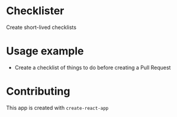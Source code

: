 Checklister
===========

Create short-lived checklists

# Usage example

* Create a checklist of things to do before creating a Pull Request

# Contributing

This app is created with `create-react-app`
